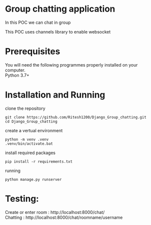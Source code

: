 # Group chatting application
In this POC we can chat in group

This POC uses channels library to enable websocket <br>
  
# Prerequisites
You will need the following programmes properly installed on your computer.<br>
Python 3.7+

# Installation and Running

clone the repository
```
git clone https://github.com/Ritesh1200/Django_Group_chatting.git
cd Django_Group_chatting
```
create a vertual environment
```
python -m venv .venv
.venv/bin/activate.bat
```
install required packages
```
pip install -r requirements.txt
```
running
```
python manage.py runserver
```

# Testing:
Create or enter room : http://localhost:8000/chat/ <br>
Chatting : http://localhost:8000/chat/roomname/username   <br>